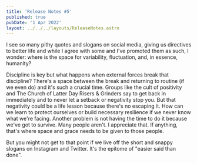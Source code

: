 ```yaml
---
title: 'Release Notes #5'
published: true
pubDate: '1 Apr 2022'
layout: ../../../layouts/ReleaseNotes.astro
---
```


I see so many pithy quotes and slogans on social media, giving us directives to better life and while I agree with some and I've promoted them as such, I wonder: where is the space for variability, fluctuation, and, in essence, humanity?

Discipline is key but what happens when external forces break that discipline? There's a space between the break and returning to routine (if we even do) and it's such a crucial time. Groups like the cult of positivity and The Church of Latter Day Risers & Grinders say to get back in immediately and to never let a setback or negativity stop you. But that negativity could be a life lesson because there's no escaping it. How can we learn to protect ourselves or build necessary resilience if we never know what we're facing. Another problem is not having the time to do it because we've got to survive. Many people aren't. I appreciate that. If anything, that's where space and grace needs to be given to those people.

But you might not get to that point if we live off the short and snappy slogans on Instagram and Twitter. It's the epitome of "easier said than done".